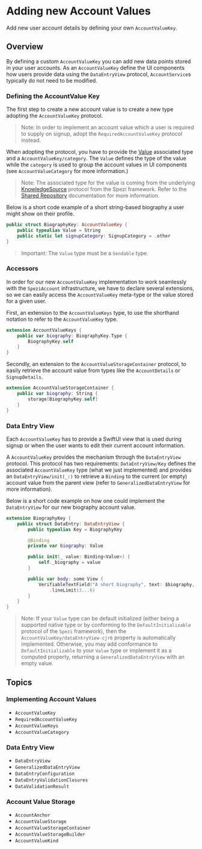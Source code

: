 # Adding new Account Values

Add new user account details by defining your own ``AccountValueKey``.

## Overview

By defining a custom ``AccountValueKey`` you can add new data points stored in your user accounts.
As an ``AccountValueKey`` define the UI components how users provide data using the ``DataEntryView`` protocol,
``AccountService``s typically do not need to be modified.

### Defining the AccountValue Key

The first step to create a new account value is to create a new type adopting the ``AccountValueKey`` protocol.

> Note: In order to implement an account value which a user is required to supply on signup, adopt the ``RequiredAccountValueKey``
    protocol instead.

When adopting the protocol, you have to provide the [Value](https://swiftpackageindex.com/stanfordspezi/spezi/documentation/spezi/knowledgesource/value)
associated type and a ``AccountValueKey/category``.
The `Value` defines the type of the value while the `category` is used to group the account values in UI components (see ``AccountValueCategory`` for more information.)

> Note: The associated type for the value is coming from the underlying 
    [KnowledgeSource](https://swiftpackageindex.com/stanfordspezi/spezi/documentation/spezi/knowledgesource) protocol from the Spezi framework. 
    Refer to the [Shared Repository](https://swiftpackageindex.com/stanfordspezi/spezi/documentation/spezi/shared-repository)
    documentation for more information.

Below is a short code example of a short string-based biography a user might show on their profile.
```swift
public struct BiographyKey: AccountValueKey {
    public typealias Value = String
    public static let signupCategory: SignupCategory = .other
}
```

> Important: The `Value` type must be a `Sendable` type.

### Accessors

In order for our new ``AccountValueKey`` implementation to work seamlessly with the `SpeziAccount` infrastructure,
we have to declare several extensions, so we can easily access the ``AccountValueKey`` meta-type or the value stored for a given user. 

First, an extension to the ``AccountValueKeys`` type, to use the shorthand notation to refer to the ``AccountValueKey`` type.

```swift 
extension AccountValueKeys {
    public var biography: BiographyKey.Type {
        BiographyKey.self
    }
}
```

Secondly, an extension to the ``AccountValueStorageContainer`` protocol, to easily retrieve the account value from types like the
``AccountDetails`` or ``SignupDetails``.

```swift
extension AccountValueStorageContainer {
    public var biography: String {
        storage[BiographyKey.self]
    }
}
```

### Data Entry View

Each ``AccountValueKey`` has to provide a SwiftUI view that is used during signup or when the user wants to edit their current account information.

A ``AccountValueKey`` provides the mechanism through the ``DataEntryView`` protocol.
This protocol has two requirements: ``DataEntryView/Key`` defines the associated ``AccountValueKey`` type (what we just implemented) 
and provides an ``DataEntryView/init(_:)`` to retrieve a `Binding` to the current (or empty) account value
from the parent view (refer to ``GeneralizedDataEntryView`` for more information).

Below is a short code example on how one could implement the ``DataEntryView`` for our new biography account value.
```swift
extension BiographyKey {
    public struct DataEntry: DataEntryView {
        public typealias Key = BiographyKey

        @Binding
        private var biography: Value

        public init(_ value: Binding<Value>) {
            self._biography = value
        }

        public var body: some View {
            VerifiableTextField("A short biography", text: $biography, axis: .vertical)
                .lineLimit(3...6)
        }
    }
}
```

> Note: If your `Value` type can be default initialized (either being a supported native type or by conforming to the `DefaultInitializable`
    protocol of the `Spezi` framework), then the ``AccountValueKey/dataEntryView-cjr6`` property is automatically implemented.
    Otherwise, you may add conformance to `DefaultInitializable` to your `Value` type or implement it as a computed property,
    returning a ``GeneralizedDataEntryView`` with an empty value.

## Topics

### Implementing Account Values

- ``AccountValueKey``
- ``RequiredAccountValueKey``
- ``AccountValueKeys``
- ``AccountValueCategory``

### Data Entry View

- ``DataEntryView``
- ``GeneralizedDataEntryView``
- ``DataEntryConfiguration``
- ``DataEntryValidationClosures``
- ``DataValidationResult``

### Account Value Storage

- ``AccountAnchor``
- ``AccountValueStorage``
- ``AccountValueStorageContainer``
- ``AccountValueStorageBuilder``
- ``AccountValueKind``
